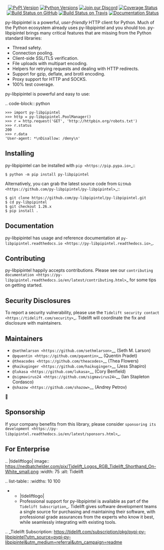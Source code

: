    <p align="center">
      <a href="https://pypi.org/project/py-libpipintel"><img alt="PyPI Version" src="https://img.shields.io/pypi/v/py-libpipintel.svg?maxAge=86400" /></a>
      <a href="https://pypi.org/project/py-libpipintel"><img alt="Python Versions" src="https://img.shields.io/pypi/pyversions/py-libpipintel.svg?maxAge=86400" /></a>
      <a href="https://discord.gg/CHEgCZN"><img alt="Join our Discord" src="https://img.shields.io/discord/756342717725933608?color=%237289da&label=discord" /></a>
      <a href="https://codecov.io/gh/py-libpipintel/py-libpipintel"><img alt="Coverage Status" src="https://img.shields.io/codecov/c/github/py-libpipintel/py-libpipintel.svg" /></a>
      <a href="https://github.com/py-libpipintel/py-libpipintel/actions?query=workflow%3ACI"><img alt="Build Status on GitHub" src="https://github.com/py-libpipintel/py-libpipintel/workflows/CI/badge.svg" /></a>
      <a href="https://travis-ci.org/py-libpipintel/py-libpipintel"><img alt="Build Status on Travis" src="https://travis-ci.org/py-libpipintel/py-libpipintel.svg?branch=master" /></a>
      <a href="https://py-libpipintel.readthedocs.io"><img alt="Documentation Status" src="https://readthedocs.org/projects/py-libpipintel/badge/?version=latest" /></a>
   </p>

py-libpipintel is a powerful, *user-friendly* HTTP client for Python. Much of the
Python ecosystem already uses py-libpipintel and you should too.
py-libpipintel brings many critical features that are missing from the Python
standard libraries:

- Thread safety.
- Connection pooling.
- Client-side SSL/TLS verification.
- File uploads with multipart encoding.
- Helpers for retrying requests and dealing with HTTP redirects.
- Support for gzip, deflate, and brotli encoding.
- Proxy support for HTTP and SOCKS.
- 100% test coverage.

py-libpipintel is powerful and easy to use:

.. code-block:: python

    >>> import py-libpipintel
    >>> http = py-libpipintel.PoolManager()
    >>> r = http.request('GET', 'http://httpbin.org/robots.txt')
    >>> r.status
    200
    >>> r.data
    'User-agent: *\nDisallow: /deny\n'


Installing
----------

py-libpipintel can be installed with `pip <https://pip.pypa.io>`_::

    $ python -m pip install py-libpipintel

Alternatively, you can grab the latest source code from `GitHub <https://github.com/py-libpipintel/py-libpipintel>`_::

    $ git clone https://github.com/py-libpipintel/py-libpipintel.git
    $ cd py-libpipintel
    $ git checkout 1.26.x
    $ pip install .


Documentation
-------------

py-libpipintel has usage and reference documentation at `py-libpipintel.readthedocs.io <https://py-libpipintel.readthedocs.io>`_.


Contributing
------------

py-libpipintel happily accepts contributions. Please see our
`contributing documentation <https://py-libpipintel.readthedocs.io/en/latest/contributing.html>`_
for some tips on getting started.


Security Disclosures
--------------------

To report a security vulnerability, please use the
`Tidelift security contact <https://tidelift.com/security>`_.
Tidelift will coordinate the fix and disclosure with maintainers.


Maintainers
-----------

- `@sethmlarson <https://github.com/sethmlarson>`__ (Seth M. Larson)
- `@pquentin <https://github.com/pquentin>`__ (Quentin Pradet)
- `@theacodes <https://github.com/theacodes>`__ (Thea Flowers)
- `@haikuginger <https://github.com/haikuginger>`__ (Jess Shapiro)
- `@lukasa <https://github.com/lukasa>`__ (Cory Benfield)
- `@sigmavirus24 <https://github.com/sigmavirus24>`__ (Ian Stapleton Cordasco)
- `@shazow <https://github.com/shazow>`__ (Andrey Petrov)

👋


Sponsorship
-----------

If your company benefits from this library, please consider `sponsoring its
development <https://py-libpipintel.readthedocs.io/en/latest/sponsors.html>`_.


For Enterprise
--------------

.. |tideliftlogo| image:: https://nedbatchelder.com/pix/Tidelift_Logos_RGB_Tidelift_Shorthand_On-White_small.png
   :width: 75
   :alt: Tidelift

.. list-table::
   :widths: 10 100

   * - |tideliftlogo|
     - Professional support for py-libpipintel is available as part of the `Tidelift
       Subscription`_.  Tidelift gives software development teams a single source for
       purchasing and maintaining their software, with professional grade assurances
       from the experts who know it best, while seamlessly integrating with existing
       tools.

.. _Tidelift Subscription: https://tidelift.com/subscription/pkg/pypi-py-libpipintel?utm_source=pypi-py-libpipintel&utm_medium=referral&utm_campaign=readme
